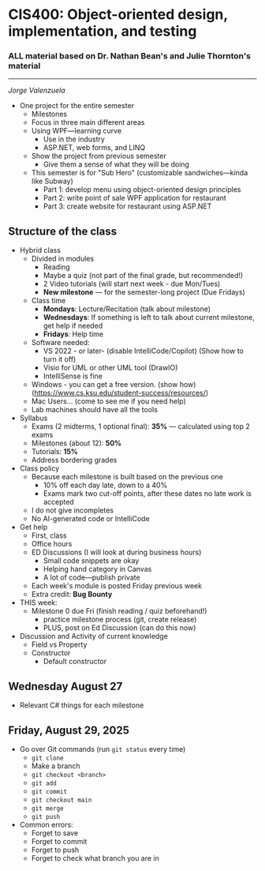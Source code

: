# CIS400: Object-oriented design, implementation, and testing
### ALL material based on Dr. Nathan Bean's and Julie Thornton's material

---
_Jorge Valenzuela_

- One project for the entire semester
    - Milestones
    - Focus in three main different areas
    - Using WPF—learning curve
        - Use in the industry
        - ASP.NET, web forms, and LINQ
    - Show the project from previous semester
        - Give them a sense of what they will be doing
    - This semester is for "Sub Hero" (customizable sandwiches—kinda like Subway)
        - Part 1: develop menu using object-oriented design principles
        - Part 2: write point of sale WPF application for restaurant
        - Part 3: create website for restaurant using ASP.NET

## Structure of the class

- Hybrid class
    - Divided in modules
        - Reading
        - Maybe a quiz (not part of the final grade, but recommended!)
        - 2 Video tutorials (will start next week - due Mon/Tues)
        - **New milestone** — for the semester-long project (Due Fridays)
    - Class time
        - **Mondays**: Lecture/Recitation (talk about milestone)
        - **Wednesdays**: If something is left to talk about current milestone, get help if needed
        - **Fridays**: Help time
    - Software needed:
        - VS 2022 - or later- (disable IntelliCode/Copilot) (Show how to turn it off)
        - Visio for UML or other UML tool (DrawIO)
        - IntelliSense is fine
    - Windows - you can get a free version. (show how)(https://www.cs.ksu.edu/student-success/resources/)
    - Mac Users... (come to see me if you need help)
    - Lab machines should have all the tools
- Syllabus
    - Exams (2 midterms, 1 optional final): **35%** — calculated using top 2 exams
    - Milestones (about 12): **50%**
    - Tutorials: **15%**
    - Address bordering grades
- Class policy
    - Because each milestone is built based on the previous one
        - 10% off each day late, down to a 40%
        - Exams mark two cut-off points, after these dates no late work is accepted
    - I do not give incompletes
    - No AI-generated code or IntelliCode
- Get help
    - First, class
    - Office hours
    - ED Discussions (I will look at during business hours)
        - Small code snippets are okay
        - Helping hand category in Canvas
        - A lot of code—publish private
    - Each week's module is posted Friday previous week
    - Extra credit: **Bug Bounty**
- THIS week:
    - Milestone 0 due Fri (finish reading / quiz beforehand!)
        - practice milestone process (git, create release)
        - PLUS, post on Ed Discussion (can do this now)
- Discussion and Activity of current knowledge
    - Field vs Property
    - Constructor
        - Default constructor
## Wednesday August 27
- Relevant C# things for each milestone

## Friday, August 29, 2025

- Go over Git commands (run `git status` every time)
    - `git clone`
    - Make a branch
    - `git checkout <branch>`
    - `git add`
    - `git commit`
    - `git checkout main`
    - `git merge`
    - `git push`
- Common errors:
    - Forget to save
    - Forget to commit
    - Forget to push
    - Forget to check what branch you are in
